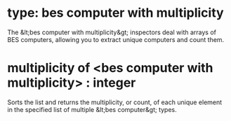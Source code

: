 # type: bes computer with multiplicity

The &amp;lt;bes computer with multiplicity&amp;gt; inspectors deal with arrays of BES computers, allowing you to extract unique computers and count them.

# multiplicity of &lt;bes computer with multiplicity&gt; : integer

Sorts the list and returns the multiplicity, or count, of each unique element in the specified list of multiple &amp;lt;bes computer&amp;gt; types.

